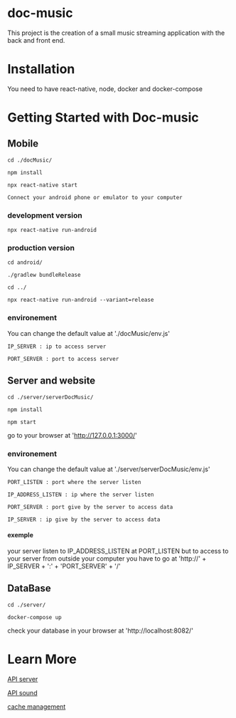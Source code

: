 # doc-music

This project is the creation of a small music streaming application with the back and front end.

# Installation

You need to have react-native, node, docker and docker-compose

# Getting Started with Doc-music

## Mobile

    cd ./docMusic/

    npm install

    npx react-native start

    Connect your android phone or emulator to your computer

### development version

    npx react-native run-android

### production version

    cd android/

    ./gradlew bundleRelease

    cd ../

    npx react-native run-android --variant=release

### environement

You can change the default value at './docMusic/env.js'

    IP_SERVER : ip to access server

    PORT_SERVER : port to access server


## Server and website

    cd ./server/serverDocMusic/

    npm install

    npm start

go to your browser at 'http://127.0.0.1:3000/'

### environement

You can change the default value at './server/serverDocMusic/env.js'

    PORT_LISTEN : port where the server listen

    IP_ADDRESS_LISTEN : ip where the server listen

    PORT_SERVER : port give by the server to access data

    IP_SERVER : ip give by the server to access data

#### exemple
your server listen to IP_ADDRESS_LISTEN at PORT_LISTEN but to access to your server from outside your  computer you have to go at 'http://' + IP_SERVER + ':' + 'PORT_SERVER' + '/'


## DataBase

    cd ./server/

    docker-compose up

check your database in your browser at 'http://localhost:8082/'


# Learn More

[API server](https://github.com/facebook/create-react-app)

[API sound](https://github.com/facebook/create-react-app)

[cache management](https://github.com/facebook/create-react-app)
